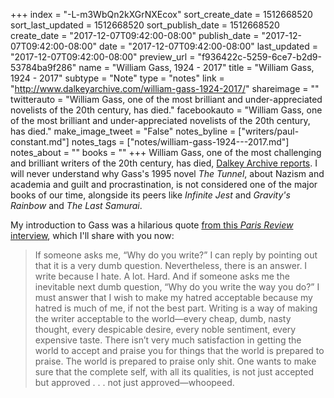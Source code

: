 +++
index = "-L-m3WbQn2kXGrNXEcox"
sort_create_date = 1512668520
sort_last_updated = 1512668520
sort_publish_date = 1512668520
create_date = "2017-12-07T09:42:00-08:00"
publish_date = "2017-12-07T09:42:00-08:00"
date = "2017-12-07T09:42:00-08:00"
last_updated = "2017-12-07T09:42:00-08:00"
preview_url = "f936422c-5259-6ce7-b2d9-53784ba9f286"
name = "William Gass, 1924 - 2017"
title = "William Gass, 1924 - 2017"
subtype = "Note"
type = "notes"
link = "http://www.dalkeyarchive.com/william-gass-1924-2017/"
shareimage = ""
twitterauto = "William Gass, one of the most brilliant and under-appreciated novelists of the 20th century, has died."
facebookauto = "William Gass, one of the most brilliant and under-appreciated novelists of the 20th century, has died."
make_image_tweet = "False"
notes_byline = ["writers/paul-constant.md"]
notes_tags = ["notes/william-gass-1924---2017.md"]
notes_about = ""
books = ""
+++
William Gass, one of the most challenging and brilliant writers of the 20th century, has died, [Dalkey Archive reports](http://www.dalkeyarchive.com/william-gass-1924-2017/). I will never understand why Gass's 1995 novel *The Tunnel*, about Nazism and academia and guilt and procrastination, is not considered one of the major books of our time, alongside its peers like *Infinite Jest* and *Gravity's Rainbow* and *The Last Samurai*.

My introduction to Gass was a hilarious quote [from this *Paris Review* interview](https://www.theparisreview.org/interviews/3576/william-gass-the-art-of-fiction-no-65-william-gass), which I'll share with you now:

<blockquote> If someone asks me, “Why do you write?” I can reply by pointing out that it is a very dumb question. Nevertheless, there is an answer. I write because I hate. A lot. Hard. And if someone asks me the inevitable next dumb question, “Why do you write the way you do?” I must answer that I wish to make my hatred acceptable because my hatred is much of me, if not the best part. Writing is a way of making the writer acceptable to the world—every cheap, dumb, nasty thought, every despicable desire, every noble sentiment, every expensive taste. There isn’t very much satisfaction in getting the world to accept and praise you for things that the world is prepared to praise. The world is prepared to praise only shit. One wants to make sure that the complete self, with all its qualities, is not just accepted but approved . . . not just approved—whoopeed.</blockquote>